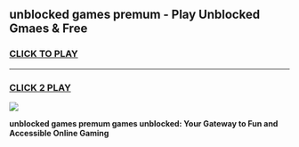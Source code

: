 
## unblocked games premum - Play Unblocked Gmaes & Free
<h3>
<a href="https://premium.freeplayer.one?title=unblocked_games_premum&ref=19F">CLICK TO PLAY</a></h3>
<hr>

<h3>
<a href="https://premium.freeplayer.one?title=unblocked_games_premum&ref=19F">CLICK 2 PLAY</a>
  
</h3>

<a href="https://premium.freeplayer.one?title=unblocked_games_premum&ref=19F/"><img src="https://clearcache.store/games.png"></a>


**unblocked games premum games unblocked: Your Gateway to Fun and Accessible Online Gaming**
